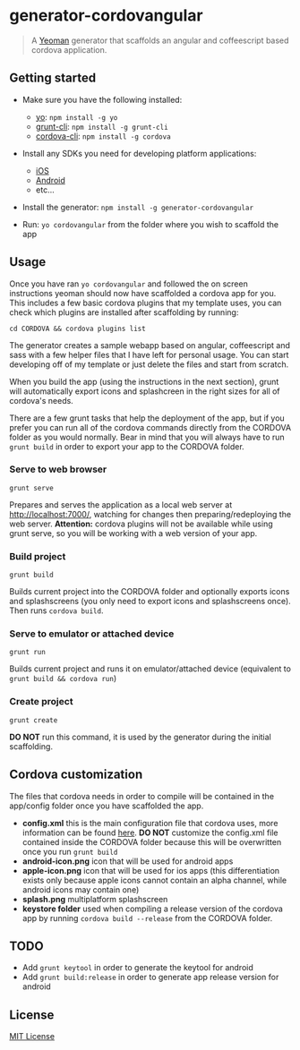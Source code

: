 # generator-cordovangular

> A [Yeoman](http://yeoman.io) generator that scaffolds an angular and coffeescript based cordova application.

## Getting started
- Make sure you have the following installed:
    - [yo](https://github.com/yeoman/yo): `npm install -g yo`
    - [grunt-cli](https://github.com/gruntjs/grunt): `npm install -g grunt-cli`
    - [cordova-cli](https://github.com/apache/cordova-cli): `npm install -g cordova`

- Install any SDKs you need for developing platform applications:
    - [iOS](https://developer.apple.com/xcode/)
    - [Android](http://developer.android.com/sdk/index.html#ExistingIDE)
    - etc...

- Install the generator: `npm install -g generator-cordovangular`
- Run: `yo cordovangular` from the folder where you wish to scaffold the app

## Usage
Once you have ran `yo cordovangular` and followed the on screen instructions yeoman should now have scaffolded a cordova app for you. This includes a few basic cordova plugins that my template uses, you can check which plugins are installed after scaffolding by running:

`cd CORDOVA && cordova plugins list`

The generator creates a sample webapp based on angular, coffeescript and sass with a few helper files that I have left for personal usage. You can start developing off of my template or just delete the files and start from scratch.

When you build the app (using the instructions in the next section), grunt will automatically export icons and splashcreen in the right sizes for all of cordova's needs.

There are a few grunt tasks that help the deployment of the app, but if you prefer you can run all of the cordova commands directly from the CORDOVA folder as you would normally. Bear in mind that you will always have to run `grunt build` in order to export your app to the CORDOVA folder.

### Serve to web browser
`grunt serve`

Prepares and serves the application as a local web server at [http://localhost:7000/](http://localhost:7000/), watching for changes then preparing/redeploying the web server. **Attention:** cordova plugins will not be available while using grunt serve, so you will be working with a web version of your app.

### Build project
`grunt build`

Builds current project into the CORDOVA folder and optionally exports icons and splashscreens (you only need to export icons and splashscreens once). Then runs `cordova build`.

### Serve to emulator or attached device
`grunt run`

Builds current project and runs it on emulator/attached device (equivalent to `grunt build && cordova run`)

### Create project
`grunt create`

**DO NOT** run this command, it is used by the generator during the initial scaffolding.

## Cordova customization
The files that cordova needs in order to compile will be contained in the app/config folder once you have scaffolded the app.
- **config.xml** this is the main configuration file that cordova uses, more information can be found [here](https://cordova.apache.org/docs/en/edge/config_ref_index.md.html#The%20config.xml%20File). **DO NOT** customize the config.xml file contained inside the CORDOVA folder because this will be overwritten once you run `grunt build`
- **android-icon.png** icon that will be used for android apps
- **apple-icon.png** icon that will be used for ios apps (this differentiation exists only because apple icons cannot contain an alpha channel, while android icons may contain one)
- **splash.png** multiplatform splashscreen
- **keystore folder** used when compiling a release version of the cordova app by running  `cordova build --release` from the CORDOVA folder.

## TODO
- Add `grunt keytool` in order to generate the keytool for android
- Add `grunt build:release` in order to generate app release version for android

## License
[MIT License](http://en.wikipedia.org/wiki/MIT_License)